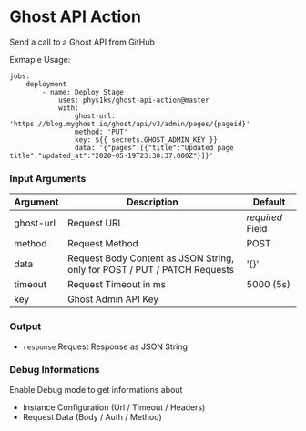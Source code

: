 # Ghost API Action

Send a call to a Ghost API from GitHub

Exmaple Usage:
```
jobs:
    deployment
        - name: Deploy Stage
            uses: phys1ks/ghost-api-action@master
            with:
                ghost-url: 'https://blog.myghost.io/ghost/api/v3/admin/pages/{pageid}'
                method: 'PUT'
                key: ${{ secrets.GHOST_ADMIN_KEY }}
                data: '{"pages":[{"title":"Updated page title","updated_at":"2020-05-19T23:30:37.000Z"}]}'
```

### Input Arguments

|Argument|  Description  |  Default  |
|--------|---------------|-----------|
|ghost-url     | Request URL   | _required_ Field |
|method  | Request Method| POST |
|data    | Request Body Content as JSON String, only for POST / PUT / PATCH Requests | '{}' |
|timeout| Request Timeout in ms | 5000 (5s) |
|key| Ghost Admin API Key ||

### Output

- `response` Request Response as JSON String


### Debug Informations

Enable Debug mode to get informations about

- Instance Configuration (Url / Timeout / Headers)
- Request Data (Body / Auth / Method)
